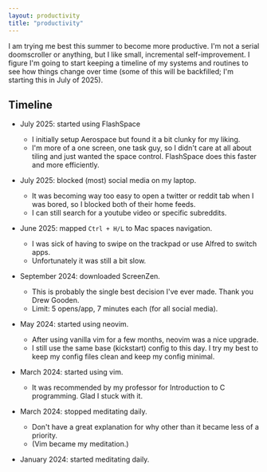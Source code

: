 ```yaml
---
layout: productivity
title: "productivity"
---
```


I am trying me best this summer to become more productive. I'm not a
serial doomscroller or anything, but I like small, incremental self-improvement.
I figure I'm going to start keeping a timeline of my systems and routines to
see how things change over time (some of this will be backfilled; I'm starting
this in July of 2025).

## Timeline

- July 2025: started using FlashSpace
    - I initially setup Aerospace but found it a bit clunky for my liking.
    - I'm more of a one screen, one task guy, so I didn't care at all about
    tiling and just wanted the space control. FlashSpace does this faster and
    more efficiently.

- July 2025: blocked (most) social media on my laptop.
    - It was becoming way too easy to open a twitter or reddit tab when I was
    bored, so I blocked both of their home feeds.
    - I can still search for a youtube video or specific subreddits.

- June 2025: mapped `Ctrl + H/L` to Mac spaces navigation.
    - I was sick of having to swipe on the trackpad or use Alfred to switch
    apps.
    - Unfortunately it was still a bit slow.

- September 2024: downloaded ScreenZen.
    - This is probably the single best decision I've ever made. Thank you Drew Gooden.
    - Limit: 5 opens/app, 7 minutes each (for all social media).

- May 2024: started using neovim.
    - After using vanilla vim for a few months, neovim was a nice upgrade.
    - I still use the same base (kickstart) config to this day. I try my best to
      keep my config files clean and keep my config minimal.

- March 2024: started using vim.
    - It was recommended by my professor for Introduction to C programming. Glad
      I stuck with it.

- March 2024: stopped meditating daily.
    - Don't have a great explanation for why other than it became less of a
    priority.
    - (Vim became my meditation.)

- January 2024: started meditating daily.
